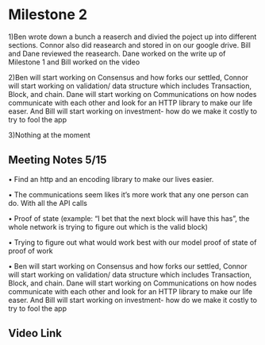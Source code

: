 # **Milestone 2**

1)Ben wrote down a bunch a reaserch and divied the poject up into different sections. Connor also did reasearch and stored in on our google drive. Bill and Dane reviewed the reasearch. Dane worked on the write up of Milestone 1 and Bill worked on the video 

2)Ben will start working on Consensus and how forks our settled, Connor will start working on validation/ data structure which includes Transaction, Block, and chain. Dane will start working on Communications  on how nodes communicate with each other and look for an HTTP library to make our life easer. And Bill will start working on investment- how do we make it costly to try to fool the app 

3)Nothing at the moment

## **Meeting Notes 5/15**
•	Find an http and an encoding library to make our lives easier.

•	The communications seem likes it’s more work that any one person can do. With all the API calls 

•	Proof of state (example: “I bet that the next block will have this has”, the whole network is trying to figure out which is the valid block)

•	Trying to figure out what would work best with our model proof of state of proof of work

•	Ben will start working on Consensus and how forks our settled, Connor will start working on validation/ data structure which includes Transaction, Block, and chain. Dane will start working on Communications  on how nodes communicate with each other and look for an HTTP library to make our life easer. And Bill will start working on investment- how do we make it costly to try to fool the app 


## Video Link


